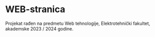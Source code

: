 # WEB-stranica
Projekat rađen na predmetu Web tehnologije, Elektrotehnički fakultet, akademske 2023 / 2024 godine.


